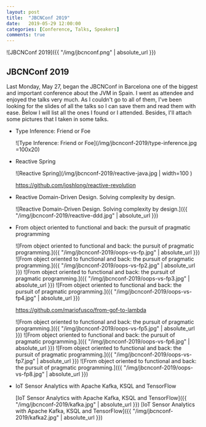 ```yaml
---
layout: post
title:  "JBCNConf 2019"
date:   2019-05-29 12:00:00
categories: [Conference, Talks, Speakers]
comments: true
---
```


![JBCNConf 2019]({{ "/img/jbcnconf.png" | absolute_url }})

## JBCNConf 2019

Last Monday, May 27, began the JBCNConf in Barcelona one of the biggest and important conference about the JVM in Spain.
I went as attendee and enjoyed the talks very much. 
As I couldn't go to all of them, I've been looking for the slides of all the talks so I can save them and read them with ease.
Below I will list all the ones I found or I attended.
Besides, I'll attach some pictures that I taken in some talks.

* Type Inference: Friend or Foe 

	![Type Inference: Friend or Foe](/img/jbcnconf-2019/type-inference.jpg =100x20)

* Reactive Spring

	![Reactive Spring](/img/jbcnconf-2019/reactive-java.jpg | width=100 )

	https://github.com/joshlong/reactive-revolution

* Reactive Domain-Driven Design. Solving complexity by design.

	![Reactive Domain-Driven Design. Solving complexity by design.]({{ "/img/jbcnconf-2019/reactive-ddd.jpg" | absolute_url }})

* From object oriented to functional and back: the pursuit of pragmatic programming 

	![From object oriented to functional and back: the pursuit of pragmatic programming.]({{ "/img/jbcnconf-2019/oops-vs-fp.jpg" | absolute_url }})
	![From object oriented to functional and back: the pursuit of pragmatic programming.]({{ "/img/jbcnconf-2019/oops-vs-fp2.jpg" | absolute_url }})
	![From object oriented to functional and back: the pursuit of pragmatic programming.]({{ "/img/jbcnconf-2019/oops-vs-fp3.jpg" | absolute_url }})
	![From object oriented to functional and back: the pursuit of pragmatic programming.]({{ "/img/jbcnconf-2019/oops-vs-fp4.jpg" | absolute_url }})

	https://github.com/mariofusco/from-gof-to-lambda

	![From object oriented to functional and back: the pursuit of pragmatic programming.]({{ "/img/jbcnconf-2019/oops-vs-fp5.jpg" | absolute_url }})
	![From object oriented to functional and back: the pursuit of pragmatic programming.]({{ "/img/jbcnconf-2019/oops-vs-fp6.jpg" | absolute_url }})
	![From object oriented to functional and back: the pursuit of pragmatic programming.]({{ "/img/jbcnconf-2019/oops-vs-fp7.jpg" | absolute_url }})
	![From object oriented to functional and back: the pursuit of pragmatic programming.]({{ "/img/jbcnconf-2019/oops-vs-fp8.jpg" | absolute_url }})

* IoT Sensor Analytics with Apache Kafka, KSQL and TensorFlow

  [IoT Sensor Analytics with Apache Kafka, KSQL and TensorFlow]({{ "/img/jbcnconf-2019/kafka.jpg" | absolute_url }})
  [IoT Sensor Analytics with Apache Kafka, KSQL and TensorFlow]({{ "/img/jbcnconf-2019/kafka2.jpg" | absolute_url }})


